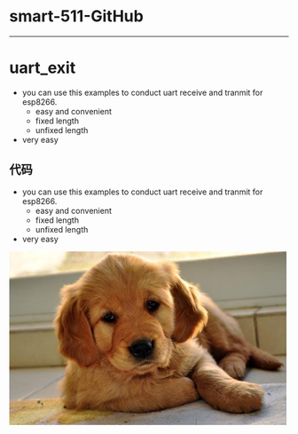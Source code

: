 # smart-511-GitHub
___
# uart_exit
+ you can use this examples to conduct uart receive and tranmit for esp8266.
  * easy and convenient
  * fixed length
  * unfixed length
+ very easy

## 代码
+ you can use this examples to conduct uart receive and tranmit for esp8266.
  * easy and convenient
  * fixed length
  * unfixed length
+ very easy

![Image text](https://github.com/Jackystu/smart-511/blob/master/img-folder/dog.jpg)
